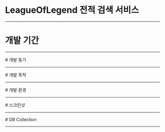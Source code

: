 
# LeagueOfLegend 전적 검색 서비스
<hr/>

# 개발 기간
<hr/>
# 개발 동기
<hr/>
# 개발 목적
<hr/>
# 개발 환경
<hr/>
# 스크린샷
<hr/>
# DB Collection
<hr/>






